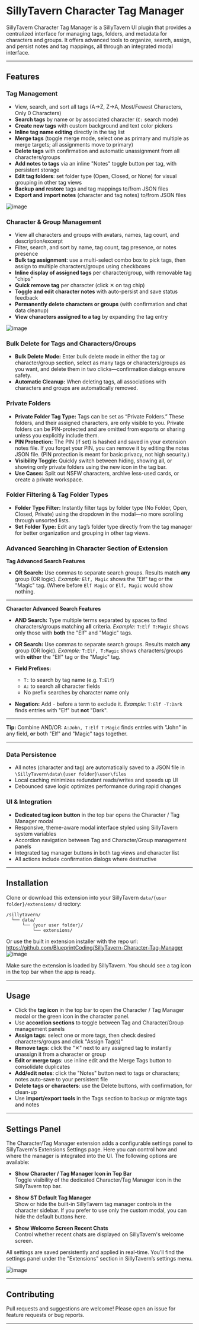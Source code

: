 # SillyTavern Character Tag Manager

SillyTavern Character Tag Manager is a SillyTavern UI plugin that provides a centralized interface for managing tags, folders, and metadata for characters and groups. It offers advanced tools to organize, search, assign, and persist notes and tag mappings, all through an integrated modal interface.

---

## Features

### Tag Management
- View, search, and sort all tags (A→Z, Z→A, Most/Fewest Characters, Only 0 Characters)
- **Search tags** by name or by associated character (`C:` search mode)
- **Create new tags** with custom background and text color pickers
- **Inline tag name editing** directly in the tag list
- **Merge tags** (toggle merge mode, select one as primary and multiple as merge targets; all assignments move to primary)
- **Delete tags** with confirmation and automatic unassignment from all characters/groups
- **Add notes to tags** via an inline "Notes" toggle button per tag, with persistent storage
- **Edit tag folders**: set folder type (Open, Closed, or None) for visual grouping in other tag views
- **Backup and restore** tags and tag mappings to/from JSON files
- **Export and import notes** (character and tag notes) to/from JSON files

![image](https://github.com/user-attachments/assets/c606c561-9dd2-43c5-85bc-37aa7a52f57b)


### Character & Group Management
- View all characters and groups with avatars, names, tag count, and description/excerpt
- Filter, search, and sort by name, tag count, tag presence, or notes presence
- **Bulk tag assignment**: use a multi-select combo box to pick tags, then assign to multiple characters/groups using checkboxes
- **Inline display of assigned tags** per character/group, with removable tag "chips"
- **Quick remove tag** per character (click ✕ on tag chip)
- **Toggle and edit character notes** with auto-persist and save status feedback
- **Permanently delete characters or groups** (with confirmation and chat data cleanup)
- **View characters assigned to a tag** by expanding the tag entry

![image](https://github.com/user-attachments/assets/00a5fdf4-0ffa-4bca-8dcc-11fcb19f2faf)

### Bulk Delete for Tags and Characters/Groups

* **Bulk Delete Mode:** Enter bulk delete mode in either the tag or character/group section, select as many tags or characters/groups as you want, and delete them in two clicks—confirmation dialogs ensure safety.
* **Automatic Cleanup:** When deleting tags, all associations with characters and groups are automatically removed.

### Private Folders

* **Private Folder Tag Type:** Tags can be set as “Private Folders.” These folders, and their assigned characters, are only visible to you. Private folders can be PIN-protected and are omitted from exports or sharing unless you explicitly include them.
* **PIN Protection:** The PIN (if set) is hashed and saved in your extension notes file. If you forget your PIN, you can remove it by editing the notes JSON file. (PIN protection is meant for basic privacy, not high security.)
* **Visibility Toggle:** Quickly switch between hiding, showing all, or showing only private folders using the new icon in the tag bar.
* **Use Cases:** Split out NSFW characters, archive less-used cards, or create a private workspace.

### Folder Filtering & Tag Folder Types

* **Folder Type Filter:** Instantly filter tags by folder type (No Folder, Open, Closed, Private) using the dropdown in the modal—no more scrolling through unsorted lists.
* **Set Folder Type:** Edit any tag’s folder type directly from the tag manager for better organization and grouping in other tag views.

### Advanced Searching in Character Section of Extension

**Tag Advanced Search Features**

* **OR Search:** Use commas to separate search groups. Results match **any** group (OR logic).
  *Example:* `Elf, Magic` shows the "Elf" tag or the "Magic" tag. (Where before `Elf Magic` or `Elf, Magic` would show nothing.

-----

**Character Advanced Search Features**

* **AND Search:** Type multiple terms separated by spaces to find characters/groups matching **all** criteria.
  *Example:* `T:Elf T:Magic` shows only those with **both** the "Elf" and "Magic" tags.

* **OR Search:** Use commas to separate search groups. Results match **any** group (OR logic).
  *Example:* `T:Elf, T:Magic` shows characters/groups with **either** the "Elf" tag or the "Magic" tag.

* **Field Prefixes:**

  * `T:` to search by tag name (e.g. `T:Elf`)
  * `A:` to search all character fields
  * No prefix searches by character name only

* **Negation:** Add `-` before a term to exclude it.
  *Example:* `T:Elf -T:Dark` finds entries with "Elf" but **not** "Dark".

---

**Tip:** Combine AND/OR:
`A:John, T:Elf T:Magic` finds entries with "John" in any field, **or** both "Elf" and "Magic" tags together.

---


### Data Persistence
- All notes (character and tag) are automatically saved to a JSON file in `\SillyTavern\data\{user folder}\user\files`
- Local caching minimizes redundant reads/writes and speeds up UI
- Debounced save logic optimizes performance during rapid changes

### UI & Integration
- **Dedicated tag icon button** in the top bar opens the Character / Tag Manager modal
- Responsive, theme-aware modal interface styled using SillyTavern system variables
- Accordion navigation between Tag and Character/Group management panels
- Integrated tag manager buttons in both tag views and character list
- All actions include confirmation dialogs where destructive

---

## Installation

Clone or download this extension into your SillyTavern `data/{user folder}/extensions/` directory:


```
/sillytavern/
  └── data/
      └── {your user folder}/
          └── extensions/
```
Or use the built in extension installer with the repo url: https://github.com/BlueprintCoding/SillyTavern-Character-Tag-Manager
![image](https://github.com/user-attachments/assets/d18ca709-b555-4454-9161-3bf62c7b19f0)



Make sure the extension is loaded by SillyTavern. You should see a tag icon in the top bar when the app is ready.

---

## Usage

- Click the **tag icon** in the top bar to open the Character / Tag Manager modal or the green icon in the character panel.
- Use **accordion sections** to toggle between Tag and Character/Group management panels
- **Assign tags**: select one or more tags, then check desired characters/groups and click "Assign Tag(s)"
- **Remove tags**: click the "✕" next to any assigned tag to instantly unassign it from a character or group
- **Edit or merge tags**: use inline edit and the Merge Tags button to consolidate duplicates
- **Add/edit notes**: click the "Notes" button next to tags or characters; notes auto-save to your persistent file
- **Delete tags or characters**: use the Delete buttons, with confirmation, for clean-up
- Use **import/export tools** in the Tags section to backup or migrate tags and notes

---

## Settings Panel

The Character/Tag Manager extension adds a configurable settings panel to SillyTavern's Extensions Settings page. Here you can control how and where the manager is integrated into the UI. The following options are available:

- **Show Character / Tag Manager Icon in Top Bar**  
  Toggle visibility of the dedicated Character/Tag Manager icon in the SillyTavern top bar.

- **Show ST Default Tag Manager**  
  Show or hide the built-in SillyTavern tag manager controls in the character sidebar. If you prefer to use only the custom modal, you can hide the default buttons here.

- **Show Welcome Screen Recent Chats**  
  Control whether recent chats are displayed on SillyTavern's welcome screen.

All settings are saved persistently and applied in real-time. You’ll find the settings panel under the "Extensions" section in SillyTavern’s settings menu.

![image](https://github.com/user-attachments/assets/491b26db-82a9-4fe7-a041-88deb365bbea)

---

## Contributing

Pull requests and suggestions are welcome! Please open an issue for feature requests or bug reports.

---
